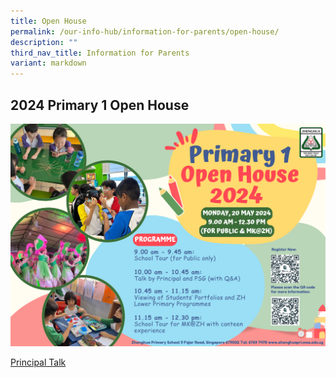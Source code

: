 ```yaml
---
title: Open House
permalink: /our-info-hub/information-for-parents/open-house/
description: ""
third_nav_title: Information for Parents
variant: markdown
---
```

## 2024 Primary 1 Open House

![](/images/Our%20info%20hub/2024_P1_Open_House.png)

[Principal Talk](/files/Our%20Info%20Hub/20_May_2024_ZHPS_Open_House_Principal_s_Talk.pdf)